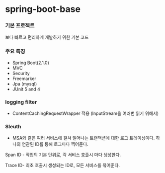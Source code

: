 # spring-boot-base 

### 기본 프로젝트
보다 빠르고 편리하게 개발하기 위한 기본 코드

### 주요 특징
- Spring Boot(2.1.0)
- MVC
- Security
- Freemarker
- Jpa (mysql)
- JUnit 5 and 4


### logging filter 
- ContentCachingRequestWrapper 적용 (InputStream을 여러번 읽기 위해서)


### Sleuth
- MSA와 같은 여러 서비스에 걸쳐 일어나는 트랜잭션에 대한 로그 트레이싱이다. 하나의 연관된 ID를 통해 로그마다 찍어준다.

Span ID - 작업의 기본 단위로, 각 서비스 호출시 마다 생성한다.

Trace ID- 최초 호출시 생성되는 ID로, 모든 서비스를 묶어준다. 




